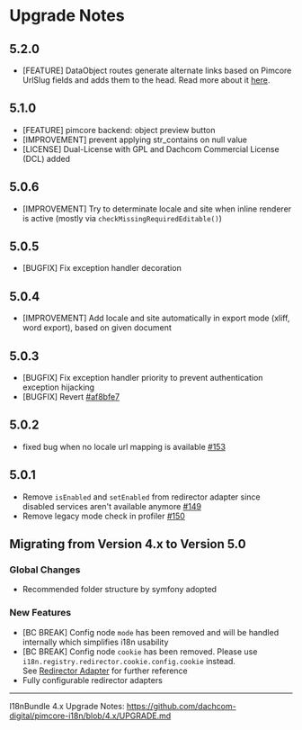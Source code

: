 # Upgrade Notes

## 5.2.0
- [FEATURE] DataObject routes generate alternate links based on Pimcore UrlSlug fields and adds them to the head.
  Read more about it [here](./docs/93_DataObjectRoutes.md).
## 5.1.0
- [FEATURE] pimcore backend: object preview button
- [IMPROVEMENT] prevent applying str_contains on null value
- [LICENSE] Dual-License with GPL and Dachcom Commercial License (DCL) added
## 5.0.6
- [IMPROVEMENT] Try to determinate locale and site when inline renderer is active (mostly via `checkMissingRequiredEditable()`)
## 5.0.5
- [BUGFIX] Fix exception handler decoration
## 5.0.4
- [IMPROVEMENT] Add locale and site automatically in export mode (xliff, word export), based on given document
## 5.0.3
- [BUGFIX] Fix exception handler priority to prevent authentication exception hijacking
- [BUGFIX] Revert [#af8bfe7](https://github.com/dachcom-digital/pimcore-i18n/commit/af8bfe74488fd85ebcdb14e4300f3a9f7ddc7dbe)
## 5.0.2
- fixed bug when no locale url mapping is available [#153](https://github.com/dachcom-digital/pimcore-i18n/pull/153)
## 5.0.1
- Remove `isEnabled` and `setEnabled` from redirector adapter since disabled services aren't available anymore [#149](https://github.com/dachcom-digital/pimcore-i18n/issues/149)
- Remove legacy mode check in profiler [#150](https://github.com/dachcom-digital/pimcore-i18n/issues/150)

## Migrating from Version 4.x to Version 5.0

### Global Changes
- Recommended folder structure by symfony adopted

### New Features
- [BC BREAK] Config node `mode` has been removed and will be handled internally which simplifies i18n usability
- [BC BREAK] Config node `cookie` has been removed. Please use `i18n.registry.redirector.cookie.config.cookie` instead.  
  See [Redirector Adapter](docs/51_RedirectorAdapter.md) for further reference
- Fully configurable redirector adapters

***

I18nBundle 4.x Upgrade Notes: https://github.com/dachcom-digital/pimcore-i18n/blob/4.x/UPGRADE.md
